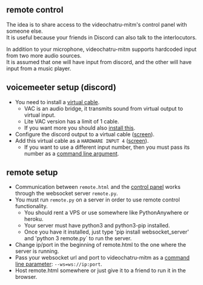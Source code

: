 ## remote control
The idea is to share access to the videochatru-mitm's control panel with someone else.  
It is useful because your friends in Discord can also talk to the interlocutors.

In addition to your microphone, videochatru-mitm supports hardcoded input from two more audio sources.  
It is assumed that one will have input from discord, and the other will have input from a music player.  

## voicemeeter setup (discord)
- You need to install a [virtual cable](https://vac.muzychenko.net/en/index.htm).
  - VAC is an audio bridge, it transmits sound from virtual output to virtual input.
  - Lite VAC version has a limit of 1 cable.
  - If you want more you should also [install this](https://vb-audio.com/Cable/).
- Configure the discord output to a virtual cable ([screen](screens/Screenshot_1.png)). 
- Add this virtual cable as a `HARDWARE INPUT 4` ([screen](screens/Screenshot_2.png)).
  - If you want to use a different input number, then you must pass its number as a [command line argument](https://github.com/qrlk/videochatru-mitm#command-line-arguments). 

## remote setup
- Communication between `remote.html` and the [control panel](https://github.com/qrlk/videochatru-mitm#control-panel) works through the websocket server `remote.py`.
- You must run `remote.py` on a server in order to use remote control functionality.
  - You should rent a VPS or use somewhere like PythonAnywhere or heroku.
  - Your server must have python3 and python3-pip installed.
  - Once you have it installed, just type 'pip install websocket_server' and 'python 3 remote.py` to run the server.
- Change ip/port in the beginning of remote.html to the one where the server is running.
- Pass your websocket url and port to videochatru-mitm as a [command line parameter](https://github.com/qrlk/videochatru-mitm#command-line-arguments): `--ws=ws://ip:port`.
- Host remote.html somewhere or just give it to a friend to run it in the browser.
